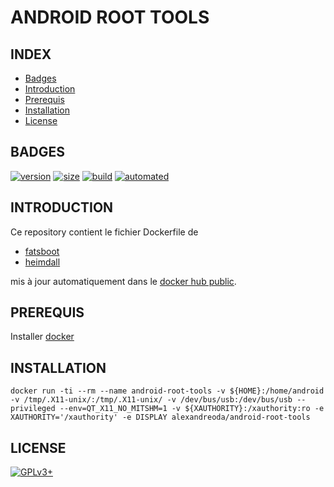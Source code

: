# ANDROID ROOT TOOLS


## INDEX

- [Badges](#BADGES)
- [Introduction](#INTRODUCTION)
- [Prerequis](#PREREQUIS)
- [Installation](#INSTALLATION)
- [License](#LICENSE)


## BADGES

[![version](https://images.microbadger.com/badges/version/alexandreoda/android-root-tools.svg)](https://microbadger.com/images/alexandreoda/android-root-tools)
[![size](https://images.microbadger.com/badges/image/alexandreoda/android-root-tools.svg)](https://microbadger.com/images/alexandreoda/android-root-tools")
[![build](https://img.shields.io/docker/build/alexandreoda/android-root-tools.svg)](https://hub.docker.com/r/alexandreoda/android-root-tools)
[![automated](https://img.shields.io/docker/automated/alexandreoda/android-root-tools.svg)](https://hub.docker.com/r/alexandreoda/android-root-tools)


## INTRODUCTION

Ce repository contient le fichier Dockerfile de

- [fatsboot](https://www.phonandroid.com/adb-fastboot-android-a-quoi-ca-sert-comment-telecharger.html)
- [heimdall](http://heimdall-download.com/)

mis à jour automatiquement dans le [docker hub public](https://hub.docker.com/r/alexandreoda/android-root-tools/).


## PREREQUIS

Installer [docker](https://www.docker.com)


## INSTALLATION

```
docker run -ti --rm --name android-root-tools -v ${HOME}:/home/android -v /tmp/.X11-unix/:/tmp/.X11-unix/ -v /dev/bus/usb:/dev/bus/usb --privileged --env=QT_X11_NO_MITSHM=1 -v ${XAUTHORITY}:/xauthority:ro -e XAUTHORITY='/xauthority' -e DISPLAY alexandreoda/android-root-tools
```


## LICENSE

[![GPLv3+](http://gplv3.fsf.org/gplv3-127x51.png)](https://github.com/oda-alexandre/android-root-tools/blob/master/LICENSE)
